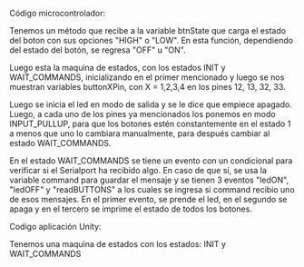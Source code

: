 Código microcontrolador:

Tenemos un método que recibe a la variable btnState que carga el estado del boton con sus opciones "HIGH" o "LOW". En esta función, dependiendo del estado del botón, se regresa "OFF" u "ON".

Luego esta la maquina de estados, con los estados INIT y WAIT_COMMANDS, inicializando en el primer mencionado y luego se nos muestran variables buttonXPin, con X = 1,2,3,4 en los pines 12, 13, 32, 33.

Luego se inicia el led en modo de salida y se le dice que empiece apagado. Luego, a cada uno de los pines ya mencionados los ponemos en modo INPUT_PULLUP, para que los botones estén constantemente en el estado 1 a menos que uno lo cambiara manualmente, para después cambiar al estado WAIT_COMMANDS.

En el estado WAIT_COMMANDS se tiene un evento con un condicional para verificar si el Serialport ha recibido algo. En caso de que sí, se usa la variable command para guardar el mensaje y se tienen 3 eventos "ledON", "ledOFF" y "readBUTTONS" a los cuales se ingresa si command recibio uno de esos mensajes. En el primer evento, se prende el led, en el segundo se apaga y en el tercero se imprime el estado de todos los botones.

Codigo aplicación Unity:

Tenemos una maquina de estados con los estados: INIT y WAIT_COMMANDS

